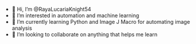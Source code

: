 - 👋 Hi, I’m @RayaLucariaKnight54
- 👀 I’m interested in automation and machine learning
- 🌱 I’m currently learning Python and Image J Macro for automating image analysis
- 💞️ I’m looking to collaborate on anything that helps me learn

<!---
RayaLucariaKnight54/RayaLucariaKnight54 is a ✨ special ✨ repository because its `README.md` (this file) appears on your GitHub profile.
You can click the Preview link to take a look at your changes.
--->
